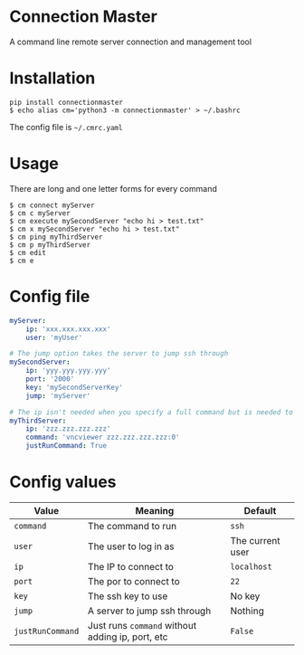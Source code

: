# Connection Master
A command line remote server connection and management tool

# Installation
```
pip install connectionmaster
$ echo alias cm='python3 -m connectionmaster' > ~/.bashrc
```
The config file is `~/.cmrc.yaml`

# Usage
There are long and one letter forms for every command
```
$ cm connect myServer
$ cm c myServer
$ cm execute mySecondServer "echo hi > test.txt"
$ cm x mySecondServer "echo hi > test.txt"
$ cm ping myThirdServer
$ cm p myThirdServer
$ cm edit
$ cm e
```

# Config file
```yaml
myServer:
    ip: 'xxx.xxx.xxx.xxx'
    user: 'myUser'

# The jump option takes the server to jump ssh through
mySecondServer:
    ip: 'yyy.yyy.yyy.yyy'
    port: '2000'
    key: 'mySecondServerKey'
    jump: 'myServer'

# The ip isn't needed when you specify a full command but is needed to ping the server
myThirdServer:
    ip: 'zzz.zzz.zzz.zzz'
    command: 'vncviewer zzz.zzz.zzz.zzz:0'
    justRunCommand: True

```

# Config values
| Value | Meaning | Default |
| --- | --- | --- |
| `command` | The command to run | `ssh` |
| `user` | The user to log in as | The current user |
| `ip` | The IP to connect to | `localhost` |
| `port` | The por to connect to | `22` |
| `key` | The ssh key to use | No key |
| `jump` | A server to jump ssh through | Nothing |
| `justRunCommand` | Just runs `command` without adding ip, port, etc | `False` |